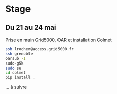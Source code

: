 # Stage


## Du 21 au 24 mai

Prise en main Grid5000, OAR et installation Colmet

``` bash
ssh lrocher@access.grid5000.fr
ssh grenoble
oarsub -I
sudo-g5k
sudo su
cd colmet
pip install .
```


... à suivre
